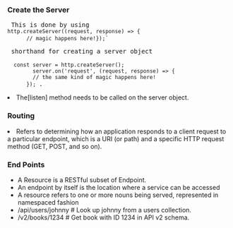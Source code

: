 
<h3> Create the Server</h3>
<pre> This is done by using <code>
http.createServer((request, response) => { 
      // magic happens here!});` </code> </pre>

<pre>
 shorthand for creating a server object <br>  
<code>  const server = http.createServer();
        server.on('request', (request, response) => {
        // the same kind of magic happens here!
      }); </code>. </pre> 
      
<li> The[listen] method needs to be called on the server object. </li>


<h3>Routing </h3>
<li> Refers to determining how an application responds to a client request to a particular endpoint, 
      which is a URI (or path) and a specific HTTP request method (GET, POST, and so on).</li>
      
<h3>End Points </h3>
<ul>
      <li>A Resource is a RESTful subset of Endpoint. </li>
      <li> An endpoint by itself is the location where a service can be accessed </li>
      <li> A resource refers to one or more nouns being served, represented in namespaced fashion </li>
      <li>/api/users/johnny         # Look up johnny from a users collection. </li>
      <li>/v2/books/1234            # Get book with ID 1234 in API v2 schema. </li>
</ul>

